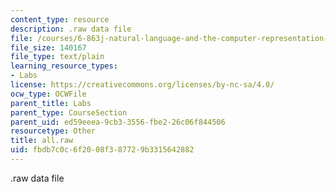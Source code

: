 ```yaml
---
content_type: resource
description: .raw data file
file: /courses/6-863j-natural-language-and-the-computer-representation-of-knowledge-spring-2003/fbdb7c0c6f2008f387729b3315642882_all.raw
file_size: 140167
file_type: text/plain
learning_resource_types:
- Labs
license: https://creativecommons.org/licenses/by-nc-sa/4.0/
ocw_type: OCWFile
parent_title: Labs
parent_type: CourseSection
parent_uid: ed59eeea-9cb3-3556-fbe2-26c06f844506
resourcetype: Other
title: all.raw
uid: fbdb7c0c-6f20-08f3-8772-9b3315642882
---
```

.raw data file